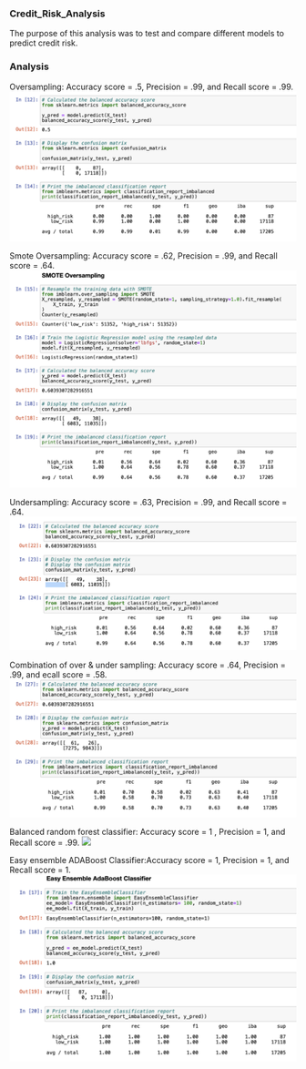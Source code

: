 ### Credit_Risk_Analysis

The purpose of this analysis was to test and compare different models to predict credit risk.

### Analysis

Oversampling: Accuracy score = .5, Precision = .99, and Recall score = .99. 
 ![](Oversampling.png)


Smote Oversampling: Accuracy score = .62, Precision = .99, and Recall score = .64. 
 ![](SMOTE.png)


Undersampling: Accuracy score = .63, Precision = .99, and Recall score = .64. 
 ![](Undersampling.png)


Combination of over & under sampling: Accuracy score = .64, Precision = .99, and ecall score = .58.
 ![](Over_and_Under.png)


Balanced random forest classifier: Accuracy score = 1 , Precision = 1, and Recall score = .99. 
 ![](Balanced_Random_Forest.png)


Easy ensemble ADABoost Classifier:Accuracy score = 1, Precision = 1, and Recall score = 1. 
 ![](AdaBoost.png)


